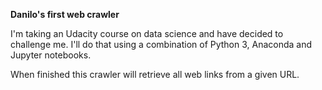 <b>Danilo's first web crawler</b>

I'm taking an Udacity course on data science and have decided to challenge me. I'll do that using a combination of Python 3, Anaconda and Jupyter notebooks.

When finished this crawler will retrieve all web links from a given URL.
